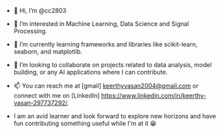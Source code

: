 - 👋 Hi, I’m @cc2803
- 👀 I’m interested in Machine Learning, Data Science and Signal Processing.
- 🌱 I’m currently learning frameworks and libraries like scikit-learn, seaborn, and matplotlib.
- 💞️ I’m looking to collaborate on projects related to data analysis, model building, or any AI applications where I can contribute.
- 📫 You can reach me at [gmail] keerthyvasan2004@gmail.com or connect with me on [LinkedIn] https://www.linkedin.com/in/keerthy-vasan-297737292/.

- I am an avid learner and look forward to explore new horizons and have fun contributing something useful while I'm at it 😁
  
